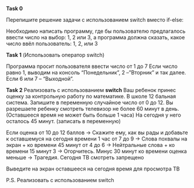**Task 0**

Перепишите решение задачи с использованием switch вместо if-else:

Необходимо написать программу, где бы пользователю предлагалось ввести число на выбор: 1, 2 или 3,
а программа должна сказать, какое число ввёл пользователь: 1, 2, или 3

**Task 1** (Использовать оператор switch)

Программа просит пользователя ввести число от 1 до 7
Если число равно 1, выводим на консоль “Понедельник”, 2 –”Вторник” и так далее. Если 6 или 7 – “Выходной”.

**Task 2** Реализовать с использованием **switch**
Ваш ребенок принес оценку за контрольную работу по математике. В школе 12 бальная система.
Запишите в переменную случайное число от 0 до 12.
Вы разрешаете ребенку смотреть телевизор не более 60 минут в день.  (Оставшееся время не может быть больше 1 часа)
На сегодня у него осталось 45 минут. (записать в переменную)

Если оценка от 10 до 12 баллов -> Скажите ему, как вы рады и добавьте к оставшемуся на сегодня времени 1 час
от 7 до 9 -> Слова похвалы на экран + ко времени 45 минут
от 4 до 6 -> Нейтральные слова + ко времени 15 минут
3 -> Огорчитесь. Минус 30 минут ко времени
оценка меньше -> Трагедия. Сегодня ТВ смотреть запрещено

Выведите на экран оставшееся на сегодня время для просмотра ТВ

P.S. Реализовать с использованием switch
